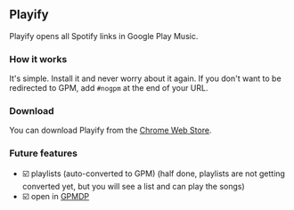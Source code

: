 ## Playify

Playify opens all Spotify links in Google Play Music.

### How it works

It's simple. Install it and never worry about it again. If you don't want to be redirected to GPM, add `#nogpm` at the end of your URL.

### Download

You can download Playify from the [Chrome Web Store](https://chrome.google.com/webstore/detail/playify/cniimiiflgmmjmcohcgnofcdiifdifef).

### Future features

 - :ballot_box_with_check: playlists (auto-converted to GPM) (half done, playlists are not getting converted yet, but you will see a list and can play the songs)
 - :ballot_box_with_check: open in [GPMDP](https://googleplaymusicdesktopplayer.com)
